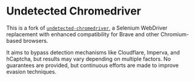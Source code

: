 # Undetected Chromedriver

This is a fork of [`undetected-chromedriver`](https://github.com/ultrafunkamsterdam/undetected-chromedriver), a Selenium WebDriver replacement with enhanced compatibility for Brave and other Chromium-based browsers.  

It aims to bypass detection mechanisms like Cloudflare, Imperva, and hCaptcha, but results may vary depending on multiple factors. No guarantees are provided, but continuous efforts are made to improve evasion techniques.  
